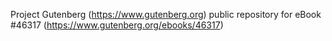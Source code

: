 Project Gutenberg (https://www.gutenberg.org) public repository for eBook #46317 (https://www.gutenberg.org/ebooks/46317)
